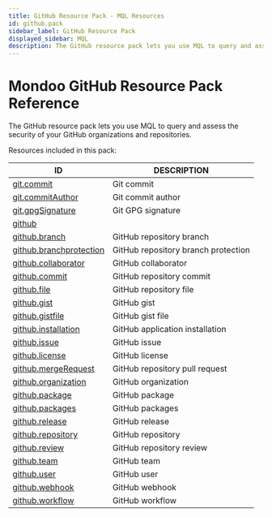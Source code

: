 ```yaml
---
title: GitHub Resource Pack - MQL Resources
id: github.pack
sidebar_label: GitHub Resource Pack
displayed_sidebar: MQL
description: The GitHub resource pack lets you use MQL to query and assess the security of your GitHub organizations and repositories.
---
```


# Mondoo GitHub Resource Pack Reference

The GitHub resource pack lets you use MQL to query and assess the security of your GitHub organizations and repositories.

Resources included in this pack:

| ID                                                    | DESCRIPTION                         |
| ----------------------------------------------------- | ----------------------------------- |
| [git.commit](git.commit.md)                           | Git commit                          |
| [git.commitAuthor](git.commitauthor.md)               | Git commit author                   |
| [git.gpgSignature](git.gpgsignature.md)               | Git GPG signature                   |
| [github](github.md)                                   |                                     |
| [github.branch](github.branch.md)                     | GitHub repository branch            |
| [github.branchprotection](github.branchprotection.md) | GitHub repository branch protection |
| [github.collaborator](github.collaborator.md)         | GitHub collaborator                 |
| [github.commit](github.commit.md)                     | GitHub repository commit            |
| [github.file](github.file.md)                         | GitHub repository file              |
| [github.gist](github.gist.md)                         | GitHub gist                         |
| [github.gistfile](github.gistfile.md)                 | GitHub gist file                    |
| [github.installation](github.installation.md)         | GitHub application installation     |
| [github.issue](github.issue.md)                       | GitHub issue                        |
| [github.license](github.license.md)                   | GitHub license                      |
| [github.mergeRequest](github.mergerequest.md)         | GitHub repository pull request      |
| [github.organization](github.organization.md)         | GitHub organization                 |
| [github.package](github.package.md)                   | GitHub package                      |
| [github.packages](github.packages.md)                 | GitHub packages                     |
| [github.release](github.release.md)                   | GitHub release                      |
| [github.repository](github.repository.md)             | GitHub repository                   |
| [github.review](github.review.md)                     | GitHub repository review            |
| [github.team](github.team.md)                         | GitHub team                         |
| [github.user](github.user.md)                         | GitHub user                         |
| [github.webhook](github.webhook.md)                   | GitHub webhook                      |
| [github.workflow](github.workflow.md)                 | GitHub workflow                     |
